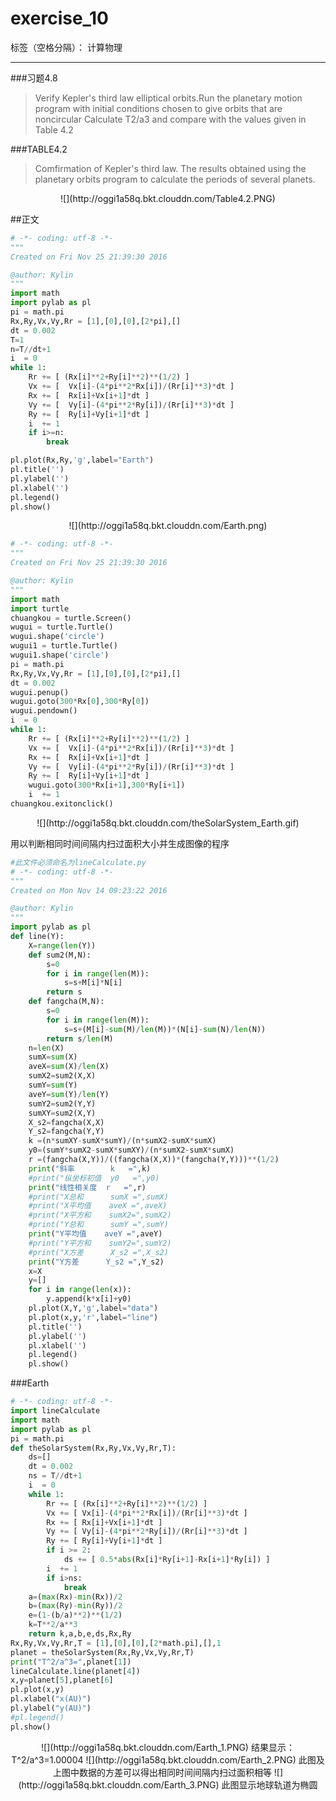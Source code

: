 
# exercise_10

标签（空格分隔）： 计算物理

---

###习题4.8 
>Verify Kepler's third law elliptical orbits.Run the planetary motion program with initial conditions chosen to give orbits that are noncircular Calculate T2/a3 and compare with the values given in Table 4.2

###TABLE4.2 
>Comfirmation of Kepler's third law. The results obtained using the planetary orbits program to calculate the periods of several planets.

   <center>
        ![](http://oggi1a58q.bkt.clouddn.com/Table4.2.PNG)
   </center>



##正文

```python
# -*- coding: utf-8 -*-
"""
Created on Fri Nov 25 21:39:30 2016

@author: Kylin
"""
import math
import pylab as pl
pi = math.pi
Rx,Ry,Vx,Vy,Rr = [1],[0],[0],[2*pi],[]
dt = 0.002
T=1
n=T//dt+1
i  = 0
while 1:
    Rr += [ (Rx[i]**2+Ry[i]**2)**(1/2) ]
    Vx += [  Vx[i]-(4*pi**2*Rx[i])/(Rr[i]**3)*dt ]
    Rx += [  Rx[i]+Vx[i+1]*dt ]
    Vy += [  Vy[i]-(4*pi**2*Ry[i])/(Rr[i]**3)*dt ]
    Ry += [  Ry[i]+Vy[i+1]*dt ]
    i  += 1
    if i>=n:
        break

pl.plot(Rx,Ry,'g',label="Earth")
pl.title('')
pl.ylabel('')
pl.xlabel('')
pl.legend()
pl.show()
```
   <center>
      ![](http://oggi1a58q.bkt.clouddn.com/Earth.png)
   </center>

```python
# -*- coding: utf-8 -*-
"""
Created on Fri Nov 25 21:39:30 2016

@author: Kylin
"""
import math
import turtle 
chuangkou = turtle.Screen()                     
wugui = turtle.Turtle()                           
wugui.shape('circle')  
wugui1 = turtle.Turtle()                           
wugui1.shape('circle')
pi = math.pi
Rx,Ry,Vx,Vy,Rr = [1],[0],[0],[2*pi],[]
dt = 0.002
wugui.penup()
wugui.goto(300*Rx[0],300*Ry[0])
wugui.pendown()
i  = 0
while 1:
    Rr += [ (Rx[i]**2+Ry[i]**2)**(1/2) ]
    Vx += [  Vx[i]-(4*pi**2*Rx[i])/(Rr[i]**3)*dt ]
    Rx += [  Rx[i]+Vx[i+1]*dt ]
    Vy += [  Vy[i]-(4*pi**2*Ry[i])/(Rr[i]**3)*dt ]
    Ry += [  Ry[i]+Vy[i+1]*dt ]
    wugui.goto(300*Rx[i+1],300*Ry[i+1])
    i  += 1
chuangkou.exitonclick() 
```
   <center>
       ![](http://oggi1a58q.bkt.clouddn.com/theSolarSystem_Earth.gif)
   </center>

用以判断相同时间间隔内扫过面积大小并生成图像的程序
```python
#此文件必须命名为lineCalculate.py
# -*- coding: utf-8 -*-
"""
Created on Mon Nov 14 09:23:22 2016

@author: Kylin
"""
import pylab as pl
def line(Y):
    X=range(len(Y))
    def sum2(M,N):
        s=0
        for i in range(len(M)):
            s=s+M[i]*N[i]
        return s
    def fangcha(M,N):
        s=0
        for i in range(len(M)):
            s=s+(M[i]-sum(M)/len(M))*(N[i]-sum(N)/len(N))
        return s/len(M)
    n=len(X)
    sumX=sum(X)
    aveX=sum(X)/len(X)
    sumX2=sum2(X,X)
    sumY=sum(Y)
    aveY=sum(Y)/len(Y)
    sumY2=sum2(Y,Y)
    sumXY=sum2(X,Y)
    X_s2=fangcha(X,X)
    Y_s2=fangcha(Y,Y)
    k =(n*sumXY-sumX*sumY)/(n*sumX2-sumX*sumX)
    y0=(sumY*sumX2-sumX*sumXY)/(n*sumX2-sumX*sumX)
    r =(fangcha(X,Y))/((fangcha(X,X))*(fangcha(Y,Y)))**(1/2)
    print("斜率        k   =",k)
    #print("纵坐标初值  y0   =",y0)
    print("线性相关度  r   =",r)
    #print("X总和      sumX =",sumX)
    #print("X平均值    aveX =",aveX)
    #print("X平方和    sumX2=",sumX2)
    #print("Y总和      sumY =",sumY)
    print("Y平均值    aveY =",aveY)
    #print("Y平方和    sumY2=",sumY2)
    #print("X方差      X_s2 =",X_s2)
    print("Y方差      Y_s2 =",Y_s2)
    x=X
    y=[]
    for i in range(len(x)):
        y.append(k*x[i]+y0)
    pl.plot(X,Y,'g',label="data")
    pl.plot(x,y,'r',label="line")
    pl.title('')
    pl.ylabel('')
    pl.xlabel('')
    pl.legend()
    pl.show()
```
###Earth
```python
# -*- coding: utf-8 -*-
import lineCalculate
import math
import pylab as pl
pi = math.pi
def theSolarSystem(Rx,Ry,Vx,Vy,Rr,T):
    ds=[]
    dt = 0.002
    ns = T//dt+1
    i  = 0
    while 1:
        Rr += [ (Rx[i]**2+Ry[i]**2)**(1/2) ]
        Vx += [ Vx[i]-(4*pi**2*Rx[i])/(Rr[i]**3)*dt ]
        Rx += [ Rx[i]+Vx[i+1]*dt ]
        Vy += [ Vy[i]-(4*pi**2*Ry[i])/(Rr[i]**3)*dt ]
        Ry += [ Ry[i]+Vy[i+1]*dt ]
        if i >= 2:
            ds += [ 0.5*abs(Rx[i]*Ry[i+1]-Rx[i+1]*Ry[i]) ]
        i  += 1
        if i>ns:
            break
    a=(max(Rx)-min(Rx))/2
    b=(max(Ry)-min(Ry))/2
    e=(1-(b/a)**2)**(1/2)
    k=T**2/a**3
    return k,a,b,e,ds,Rx,Ry
Rx,Ry,Vx,Vy,Rr,T = [1],[0],[0],[2*math.pi],[],1
planet = theSolarSystem(Rx,Ry,Vx,Vy,Rr,T)
print("T^2/a^3=",planet[1])
lineCalculate.line(planet[4])
x,y=planet[5],planet[6]
pl.plot(x,y)
pl.xlabel("x(AU)")
pl.ylabel("y(AU)")
#pl.legend()
pl.show()
```
   <center>
   ![](http://oggi1a58q.bkt.clouddn.com/Earth_1.PNG)
   结果显示：T^2/a^3=1.00004
   ![](http://oggi1a58q.bkt.clouddn.com/Earth_2.PNG)
   此图及上图中数据的方差可以得出相同时间间隔内扫过面积相等
   ![](http://oggi1a58q.bkt.clouddn.com/Earth_3.PNG)
   此图显示地球轨道为椭圆
   </center>

